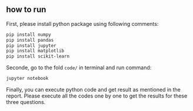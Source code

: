 ## how to run
First, please install python package using following comments:
```bash
pip install numpy
pip install pandas
pip install jupyter
pip install matplotlib
pip install scikit-learn
```

Seconde, go to the fold `code/` in terminal and run command:
```bash
jupyter notebook
```

Finally, you can execute python code and get result as mentioned in the report. Please execute all the codes one by one to get the results for these three questions.


